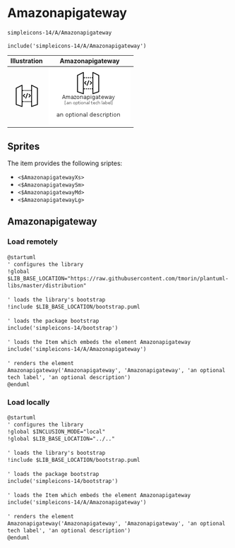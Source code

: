 # Amazonapigateway


```text
simpleicons-14/A/Amazonapigateway
```

```text
include('simpleicons-14/A/Amazonapigateway')
```



| Illustration | Amazonapigateway |
| :---: | :---: |
| ![illustration for Illustration](../../simpleicons-14/A/Amazonapigateway.png) | ![illustration for Amazonapigateway](../../simpleicons-14/A/Amazonapigateway.Local.png) |



## Sprites
The item provides the following sriptes:

- `<$AmazonapigatewayXs>`
- `<$AmazonapigatewaySm>`
- `<$AmazonapigatewayMd>`
- `<$AmazonapigatewayLg>`





## Amazonapigateway

### Load remotely
```plantuml
@startuml
' configures the library
!global $LIB_BASE_LOCATION="https://raw.githubusercontent.com/tmorin/plantuml-libs/master/distribution"

' loads the library's bootstrap
!include $LIB_BASE_LOCATION/bootstrap.puml

' loads the package bootstrap
include('simpleicons-14/bootstrap')

' loads the Item which embeds the element Amazonapigateway
include('simpleicons-14/A/Amazonapigateway')

' renders the element
Amazonapigateway('Amazonapigateway', 'Amazonapigateway', 'an optional tech label', 'an optional description')
@enduml
```

### Load locally
```plantuml
@startuml
' configures the library
!global $INCLUSION_MODE="local"
!global $LIB_BASE_LOCATION="../.."

' loads the library's bootstrap
!include $LIB_BASE_LOCATION/bootstrap.puml

' loads the package bootstrap
include('simpleicons-14/bootstrap')

' loads the Item which embeds the element Amazonapigateway
include('simpleicons-14/A/Amazonapigateway')

' renders the element
Amazonapigateway('Amazonapigateway', 'Amazonapigateway', 'an optional tech label', 'an optional description')
@enduml
```

